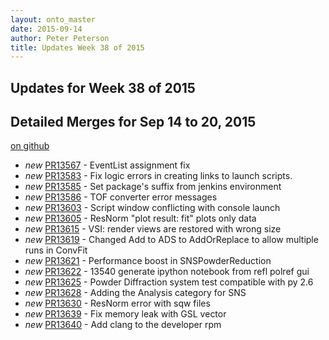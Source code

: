 ```yaml
---
layout: onto_master
date: 2015-09-14
author: Peter Peterson
title: Updates Week 38 of 2015
---
```

Updates for Week 38 of 2015
---------------------------

Detailed Merges for Sep 14 to 20, 2015
--------------------------------------
[on github](https://github.com/mantidproject/mantid/pulls?q=is%3Apr+merged%3A2015-09-15..2015-09-20)

* *new* [PR13567](https://github.com/mantidproject/mantid/pull/13567) - EventList assignment fix
* *new* [PR13583](https://github.com/mantidproject/mantid/pull/13583) - Fix logic errors in creating links to launch scripts.
* *new* [PR13585](https://github.com/mantidproject/mantid/pull/13585) - Set package's suffix from jenkins environment
* *new* [PR13586](https://github.com/mantidproject/mantid/pull/13586) - TOF converter error messages
* *new* [PR13603](https://github.com/mantidproject/mantid/pull/13603) - Script window conflicting with console launch
* *new* [PR13605](https://github.com/mantidproject/mantid/pull/13605) - ResNorm "plot result: fit" plots only data
* *new* [PR13615](https://github.com/mantidproject/mantid/pull/13615) - VSI: render views are restored with wrong size
* *new* [PR13619](https://github.com/mantidproject/mantid/pull/13619) - Changed Add to ADS to AddOrReplace to allow multiple runs in ConvFit
* *new* [PR13621](https://github.com/mantidproject/mantid/pull/13621) - Performance boost in SNSPowderReduction
* *new* [PR13622](https://github.com/mantidproject/mantid/pull/13622) - 13540 generate ipython notebook from refl polref gui
* *new* [PR13625](https://github.com/mantidproject/mantid/pull/13625) - Powder Diffraction system test compatible with py 2.6
* *new* [PR13628](https://github.com/mantidproject/mantid/pull/13628) - Adding the Analysis category for SNS
* *new* [PR13630](https://github.com/mantidproject/mantid/pull/13630) - ResNorm error with sqw files
* *new* [PR13639](https://github.com/mantidproject/mantid/pull/13639) - Fix memory leak with GSL vector
* *new* [PR13640](https://github.com/mantidproject/mantid/pull/13640) - Add clang to the developer rpm
